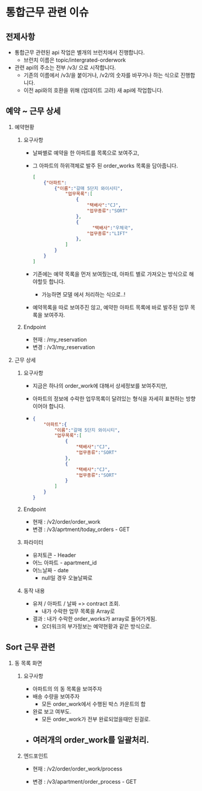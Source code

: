 # 통합근무 관련 이슈

## 전제사항

- 통합근무 관련된 api 작업은 별개의 브런치에서 진행합니다.
  - 브런치 이름은 topic/intergrated-orderwork
- 관련 api의 주소는 전부 /v3/ 으로 시작합니다.
  - 기존의 이름에서 /v3/을 붙이거나, /v2/의 숫자를 바꾸거나 하는 식으로 진행합니다.
  - 이전 api와의 호환을 위해 (업데이트 고려) 새 api에 작업합니다.

## 예약 ~ 근무 상세

1. 예약현황

   1. 요구사항

      - 날짜별로 예약을 한 아파트를 목록으로 보여주고,

      - 그 아파트의 하위객체로 발주 된 order_works 목록을 담아줍니다.

        ~~~json
        [
            {"아파트":
         		{"이름":"갈매 5단지 와이시티", 
        			"업무목록":[
                        {
                            "택배사":"CJ",
                            "업무종류":"SORT"
                        },      
        			    {
        			          "택배사":"우체국",
                  			"업무종류":"LIFT"
              			},
          			]
         		}
        	}
        ]
        ~~~

      - 기존에는 예약 목록을 먼저 보여줬는데, 아파트 별로 가져오는 방식으로 해야할듯 합니다.

        - 가능하면 모델 에서 처리하는 식으로..!

      - 예약목록을 따로 보여주진 않고, 예약한 아파트 목록에 바로 발주된 업무 목록을 보여주자.

   2. Endpoint

      - 현재 : /my_reservation
      - 변경 : /v3/my_reservation

2. 근무 상세

   1. 요구사항

      - 지금은 하나의 order_work에 대해서 상세정보를 보여주지만,

      - 아파트의 정보에 수락한 업무목록이 달려있는 형식을 자세히 표현하는 방향이어야 합니다.

      - ~~~json
        {
            "아파트":{
                "이름":"갈매 5단지 와이시티",
                "업무목록":[
                   	{
                      	"택배사":"CJ",
                      	"업무종류":"SORT"
                  	},
                    {
                      	"택배사":"CJ",
                      	"업무종류":"SORT"
                  	}
                ]
            }
        }
        ~~~

   2. Endpoint

      - 현재 : /v2/order/order_work
      - 변경 : /v3/aprtment/today_orders - GET

   3. 파라미터

      - 유저토큰 - Header
      - 어느 아파트 - apartment_id
      - 어느날짜 - date
        - null일 경우 오늘날짜로

   4. 동작 내용

      - 유져 / 아파트 / 날짜 => contract 조회.
        - 내가 수락한 업무 목록을 Array로
      - 결과 : 내가 수락한 order_works가 array로 들어가게됨.
        - 오더워크의 부가정보는 예약현황과 같은 방식으로.

## Sort 근무 관련

1. 동 목록 화면

   1. 요구사항

      - 아파트의 의 동 목록을 보여주자
      - 배송 수량을 보여주자
        - 모든 order_work에서 수행된 박스 카운트의 합
      - 완료 보고 여부도.
        - 모든 order_work가 전부 완료되었을때만 된걸로.
      - 여러개의 order_work를 일괄처리.
        - 

   2. 엔드포인트

      - 현재 : /v2/order/order_work/process

      - 변경 : /v3/apartment/order_process - GET
